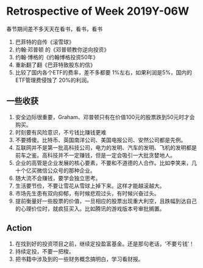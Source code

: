 # Retrospective of Week 2019Y-06W


春节期间差不多天天在看书，看书，看书

1. 巴菲特的自传《滚雪球》
2. 约翰·邓普顿 的《邓普顿教你逆向投资》
3. 约翰·博格的《约翰博格投资50年》
4. 重新翻了翻《巴菲特致股东的信》
5. 比较了国内各个ETF的费率，差不多都要 1%左右，如果利润是5%，国内的ETF管理费侵蚀了 20%的利润。


## 一些收获

1. 安全边际很重要，Graham、邓普顿只有在价值100元的股票跌到50元时才会购买。
2. 时刻要有风险意识，不亏钱比赚钱更难
3. 不要搏傻。比特币、英国南洋公司、美国电报公司、安然公司都是先例。
4. 互联网并不是第一批高科技公司，电力的发明、汽车的发明、飞机的发明都是前车之鉴。高科技并不一定赚钱，但是一定会吸引一大批贪婪地人。
5. 企业的高管是企业发展的核心要素，不要和不道德的人合作。比如李笑来，几十个亿买微信公众号的那种企业。
6. 随大流不会赚钱，要学会独立思考。
7. 生活要节俭，不要让雪花从雪球上掉下来。这样才能越滚越大。
8. 市场先生患有双向抑郁，有时候悲观过头，有时候兴奋过头。
9. 提前衡量好一些股票的价值，一旦相应的股票出现重大利空，且跌幅到达自己的心理价位时，就疯狂买入。比如腾讯的游戏版本号审批搁置。



## Action

1. 在找到好的投资项目之前，继续定投盈富基金。还是那句老话，‘不要亏钱’！
2. 持续定投，不要一把梭。
3. 把书籍中涉及到的一些财务概念搞明白，学习看财报。
